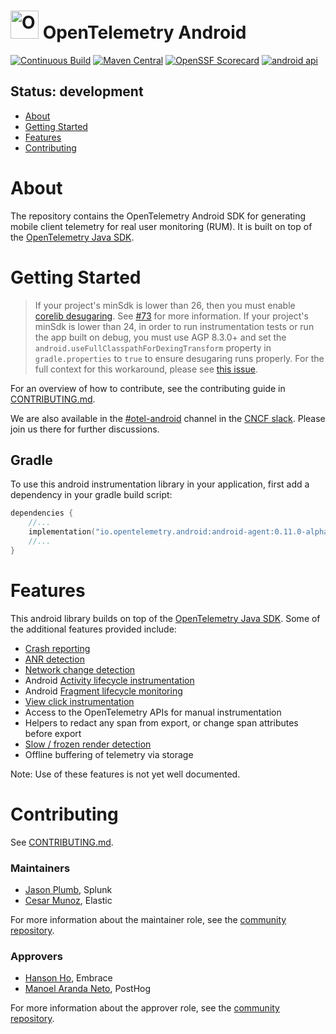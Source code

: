 # <img src="https://opentelemetry.io/img/logos/opentelemetry-logo-nav.png" alt="OpenTelemetry Icon" width="45" height=""> OpenTelemetry Android

[![Continuous Build][ci-image]][ci-url]
[![Maven Central][maven-image]][maven-url]
[![OpenSSF Scorecard](https://api.scorecard.dev/projects/github.com/open-telemetry/opentelemetry-android/badge)](https://scorecard.dev/viewer/?uri=github.com/open-telemetry/opentelemetry-android)
[![android api](https://img.shields.io/badge/Android_API-21-green.svg "Android min API 21")](VERSIONING.md)

## Status: development

* [About](#about)
* [Getting Started](#getting-started)
* [Features](#contributing)
* [Contributing](#contributing)

# About

The repository contains the OpenTelemetry Android SDK for generating mobile
client telemetry for real user monitoring (RUM). It is built on top
of the [OpenTelemetry Java SDK](https://github.com/open-telemetry/opentelemetry-java).

# Getting Started

> If your project's minSdk is lower than 26, then you must enable
> [corelib desugaring](https://developer.android.com/studio/write/java8-support#library-desugaring).
> See [#73](https://github.com/open-telemetry/opentelemetry-android/issues/73) for more information.
> If your project's minSdk is lower than 24, in order to run instrumentation tests or run the app
> built on debug, you must use AGP 8.3.0+ and set the `android.useFullClasspathForDexingTransform`
> property in `gradle.properties` to `true` to ensure desugaring runs properly. For the full
> context for this workaround, please see
> [this issue](https://issuetracker.google.com/issues/230454566#comment18).

For an overview of how to contribute, see the contributing guide
in [CONTRIBUTING.md](CONTRIBUTING.md).

We are also available in the [#otel-android](https://cloud-native.slack.com/archives/C05J0T9K27Q)
channel in the [CNCF slack](https://slack.cncf.io/). Please join us there for further discussions.

## Gradle

To use this android instrumentation library in your application, first add a dependency
in your gradle build script:

```kotlin
dependencies {
    //...
    implementation("io.opentelemetry.android:android-agent:0.11.0-alpha")
    //...
}
```

# Features

This android library builds on top of
the [OpenTelemetry Java SDK](https://github.com/open-telemetry/opentelemetry-java).
Some of the additional features provided include:

* [Crash reporting](./instrumentation/crash/)
* [ANR detection](./instrumentation/anr/)
* [Network change detection](./instrumentation/network/)
* Android [Activity lifecycle instrumentation](./instrumentation/activity/)
* Android [Fragment lifecycle monitoring](./instrumentation/fragment)
* [View click instrumentation](./instrumentation/view-click/)
* Access to the OpenTelemetry APIs for manual instrumentation
* Helpers to redact any span from export, or change span attributes before export
* [Slow / frozen render detection](./instrumentation/slowrendering)
* Offline buffering of telemetry via storage

Note: Use of these features is not yet well documented.

# Contributing

See [CONTRIBUTING.md](CONTRIBUTING.md).

### Maintainers

- [Jason Plumb](https://github.com/breedx-splk), Splunk
- [Cesar Munoz](https://github.com/likethesalad), Elastic

For more information about the maintainer role, see the [community repository](https://github.com/open-telemetry/community/blob/main/community-membership.md#maintainer).

### Approvers

- [Hanson Ho](https://github.com/bidetofevil), Embrace
- [Manoel Aranda Neto](https://github.com/marandaneto), PostHog

For more information about the approver role, see the [community repository](https://github.com/open-telemetry/community/blob/main/community-membership.md#approver).

[ci-image]: https://github.com/open-telemetry/opentelemetry-android/actions/workflows/build.yaml/badge.svg

[ci-url]: https://github.com/open-telemetry/opentelemetry-android/actions?query=workflow%3Abuild+branch%3Amain

[maven-image]: https://maven-badges.sml.io/maven-central/io.opentelemetry.android/android-agent/badge.svg

[maven-url]: https://maven-badges.sml.io/maven-central/io.opentelemetry.android/android-agent
